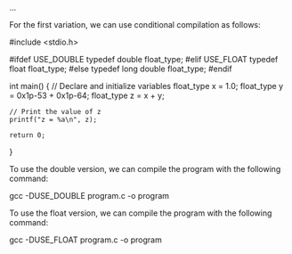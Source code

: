 ...

For the first variation, we can use conditional compilation as follows:

#include <stdio.h>

#ifdef USE_DOUBLE
    typedef double float_type;
#elif USE_FLOAT
    typedef float float_type;
#else
    typedef long double float_type;
#endif

int main() {
    // Declare and initialize variables
    float_type x = 1.0;
    float_type y = 0x1p-53 + 0x1p-64;
    float_type z = x + y;

    // Print the value of z
    printf("z = %a\n", z);

    return 0;
}

To use the double version, we can compile the program with the following command:

gcc -DUSE_DOUBLE program.c -o program

To use the float version, we can compile the program with the following command:

gcc -DUSE_FLOAT program.c -o program
